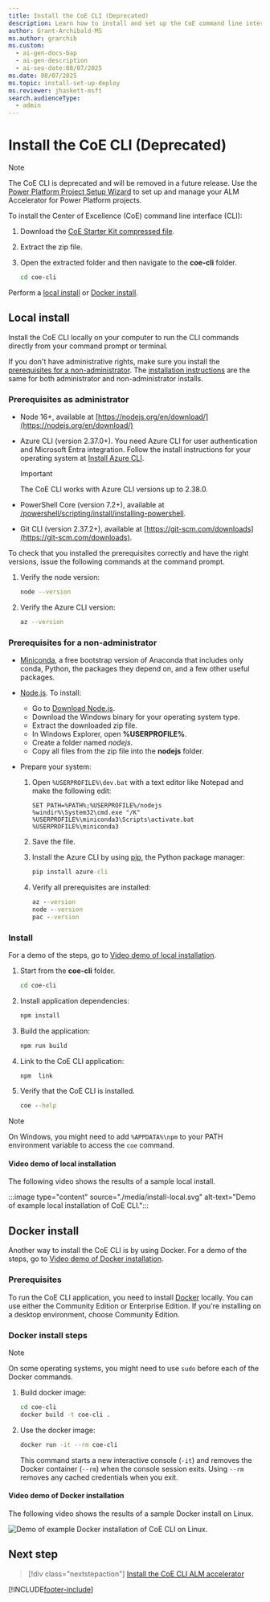 ```yaml
---
title: Install the CoE CLI (Deprecated)
description: Learn how to install and set up the CoE command line interface using local or Docker methods.
author: Grant-Archibald-MS
ms.author: grarchib
ms.custom:
  - ai-gen-docs-bap
  - ai-gen-description
  - ai-seo-date:08/07/2025
ms.date: 08/07/2025
ms.topic: install-set-up-deploy
ms.reviewer: jhaskett-msft
search.audienceType:
  - admin
---
```


# Install the CoE CLI (Deprecated)

> [!NOTE]
> The CoE CLI is deprecated and will be removed in a future release. Use the [Power Platform Project Setup Wizard](../../alm-accelerator/setup-admin-tasks.md) to set up and manage your ALM Accelerator for Power Platform projects.

To install the Center of Excellence (CoE) command line interface (CLI):

1. Download the [CoE Starter Kit compressed file](https://aka.ms/CoEStarterKitCurrentMonthRelease).

1. Extract the zip file.

1. Open the extracted folder and then navigate to the **coe-cli** folder.

   ```bash
   cd coe-cli
   ```

Perform a [local install](#local-install) or [Docker install](#docker-install).

## Local install

Install the CoE CLI locally on your computer to run the CLI commands directly from your command prompt or terminal. 

If you don't have administrative rights, make sure you install the [prerequisites for a non-administrator](#prerequisites-for-a-non-administrator). The [installation instructions](#install) are the same for both administrator and non-administrator installs.

### Prerequisites as administrator

- Node 16+, available at [https://nodejs.org/en/download/](https://nodejs.org/en/download/)

- Azure CLI (version 2.37.0+). You need Azure CLI for user authentication and Microsoft Entra integration. Follow the install instructions for your operating system at [Install Azure CLI](/cli/azure/install-azure-cli).

    > [!Important]
    > The CoE CLI works with Azure CLI versions up to 2.38.0.

- PowerShell Core (version 7.2+), available at [/powershell/scripting/install/installing-powershell](/powershell/scripting/install/installing-powershell).

- Git CLI (version 2.37.2+), available at [https://git-scm.com/downloads](https://git-scm.com/downloads).
 
To check that you installed the prerequisites correctly and have the right versions, issue the following commands at the command prompt.

1. Verify the node version:

   ```bash
   node --version
   ```

1. Verify the Azure CLI version:

   ```bash
   az --version
   ```

### Prerequisites for a non-administrator

- [Miniconda](https://www.anaconda.com/docs/getting-started/miniconda/), a free bootstrap version of Anaconda that includes only conda, Python, the packages they depend on, and a few other useful packages. 

- [Node.js](https://nodejs.org/). To install:

    - Go to [Download Node.js](https://nodejs.org/en/download/).
    - Download the Windows binary for your operating system type.
    - Extract the downloaded zip file.
    - In Windows Explorer, open **%USERPROFILE%**.
    - Create a folder named *nodejs*.
    - Copy all files from the zip file into the **nodejs** folder.

- Prepare your system:

    1. Open `%USERPROFILE%\dev.bat` with a text editor like Notepad and make the following edit:

        ```text
        SET PATH=%PATH%;%USERPROFILE%/nodejs
        %windir%\System32\cmd.exe "/K" %USERPROFILE%\miniconda3\Scripts\activate.bat %USERPROFILE%\miniconda3
        ```

    1. Save the file.

    1. Install the Azure CLI by using [pip](https://pypi.org/project/pip/), the Python package manager:

        ```cmd
        pip install azure-cli
        ```

    1. Verify all prerequisites are installed:

         ```cmd
         az --version
         node --version
         pac --version
         ```

### Install

For a demo of the steps, go to [Video demo of local installation](#video-demo-of-local-installation).

1. Start from the **coe-cli** folder.

   ```bash
   cd coe-cli
   ```

1. Install application dependencies:

   ```bash
   npm install
   ```

1. Build the application:

   ```bash
   npm run build
   ```

1. Link to the CoE CLI application:

   ```bash
   npm  link
   ```

1. Verify that the CoE CLI is installed.

    ```cmd
    coe --help    
   ```

> [!NOTE]
> On Windows, you might need to add `%APPDATA%\npm` to your PATH environment variable to access the `coe` command.

#### Video demo of local installation

The following video shows the results of a sample local install.

:::image type="content" source="./media/install-local.svg" alt-text="Demo of example local installation of CoE CLI.":::

## Docker install

Another way to install the CoE CLI is by using Docker. For a demo of the steps, go to [Video demo of Docker installation](#video-demo-of-docker-installation).

### Prerequisites

To run the CoE CLI application, you need to install [Docker](https://docs.docker.com/get-docker/) locally. You can use either the Community Edition or Enterprise Edition. If you're installing on a desktop environment, choose Community Edition.

### Docker install steps

> [!NOTE]
> On some operating systems, you might need to use `sudo` before each of the Docker commands.

1. Build docker image:

   ```bash
   cd coe-cli
   docker build -t coe-cli . 
   ```

1. Use the docker image:

   ```bash
   docker run -it --rm coe-cli
   ```

    This command starts a new interactive console (`-it`) and removes the Docker container (`--rm`) when the console session exits. Using `--rm` removes any cached credentials when you exit.

#### Video demo of Docker installation

The following video shows the results of a sample Docker install on Linux.

![Demo of example Docker installation of CoE CLI on Linux.](./media/install-docker.svg)

## Next step

> [!div class="nextstepaction"]
> [Install the CoE CLI ALM accelerator](./alm/overview.md)

[!INCLUDE[footer-include](../../../includes/footer-banner.md)]
